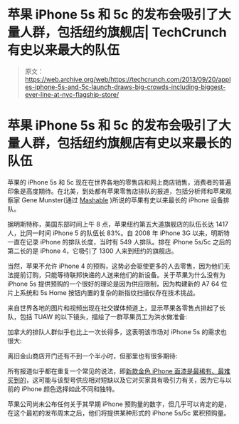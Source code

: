 # 苹果 iPhone 5s 和 5c 的发布会吸引了大量人群，包括纽约旗舰店| TechCrunch 有史以来最大的队伍

> 原文：<https://web.archive.org/web/https://techcrunch.com/2013/09/20/apples-iphone-5s-and-5c-launch-draws-big-crowds-including-biggest-ever-line-at-nyc-flagship-store/>

# 苹果 iPhone 5s 和 5c 的发布会吸引了大量人群，包括纽约旗舰店有史以来最长的队伍

苹果的 iPhone 5s 和 5c 现在在世界各地的零售店和网上商店销售，消费者的普遍印象是高度期待。在北美，到处都有苹果零售店排队的报道，包括分析师和苹果观察家 Gene Munster(通过 [Mashable](https://web.archive.org/web/20230403100228/http://mashable.com/2013/09/20/apple-iphone-lines/) )所说的苹果有史以来最长的 iPhone 设备排队。

据明斯特称，美国东部时间上午 8 点，苹果纽约第五大道旗舰店的队伍长达 1417 人，比同一时间 iPhone 5 的队伍长 83%。自 2008 年 iPhone 3G 以来，明斯特一直在记录 iPhone 的排队长度，当时有 549 人排队。排在 iPhone 5s/5c 之后的第二长的是 iPhone 4，它吸引了 1300 人来到纽约的旗舰店。

当然，苹果不允许 iPhone 4 的预购，这势必会驱使更多的人去零售，因为他们无法提前订购，只能等待联邦快递的人送来他们的新设备。关于苹果为什么没有为 iPhone 5s 提供预购的一个很好的理论是因为供应限制，因为构建新的 A7 64 位片上系统和 5s Home 按钮内置的复杂的新指纹扫描仪存在技术挑战。

来自世界各地的图片和视频出现在社交媒体频道上，显示苹果各零售点排起了长队，包括 TUAW 的以下镜头，描绘了一群苹果员工为洪水做准备:

加拿大的排队人群似乎也比上一次长得多，这表明该市场对 iPhone 5s 的需求也很大:

离旧金山商店开门还有不到一个半小时，但那里也有很多期待:

所有报道似乎都在重复一个常见的说法，即[新款金色 iPhone 面漆是最稀有、最难买到的](https://web.archive.org/web/20230403100228/https://techcrunch.com/2013/09/20/iphone-5s-gold-launch-demand/ "Apple Reportedly Increasing Gold iPhone 5s Production In The Wake Of Huge Launch Demand")，这可能与该型号供应相对短缺以及它对买家具有吸引力有关，因为它与以前的 iPhone 颜色选择如此不同和独特。

苹果公司尚未公布任何关于其早期 iPhone 预购量的数字，但几乎可以肯定的是，在这个最初的发布周末之后，他们将提供某种形式的 iPhone 5s/5c 累积预购量。